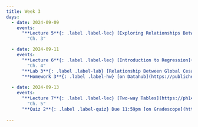 ```yaml
---
title: Week 3
days:
  - date: 2024-09-09
    events:
      "**Lecture 5**{: .label .label-lec} [Exploring Relationships Between Two Variables](https://ph142-ucb.github.io/fa24/src/lec/Lec5_Exploring-relationships.html) [(Recording)](https://kaf.berkeley.edu/media/t/1_nbak4wad/354120542)":
        "Ch. 3"

  - date: 2024-09-11
    events:
      "**Lecture 6**{: .label .label-lec} [Introduction to Regression](https://ph142-ucb.github.io/fa24/src/lec/Lec06_Intro-to-regression.html) [(Recording)](https://kaf.berkeley.edu/media/t/1_gkgr0e78/354120542)": 
        "Ch. 4"
      "**Lab 3**{: .label .label-lab} [Relationship Between Global Cesarean Delivery Rates and GDP](https://publichealth.datahub.berkeley.edu/hub/user-redirect/git-pull?repo=https%3A%2F%2Fgithub.com%2Fph142-ucb%2Fph142-fa24&urlpath=rstudio%2F&branch=main) (Due Sept 13th)":
      "**Homework 3**{: .label .label-hw} [on Datahub](https://publichealth.datahub.berkeley.edu/hub/user-redirect/git-pull?repo=https%3A%2F%2Fgithub.com%2Fph142-ucb%2Fph142-fa24&urlpath=rstudio%2F&branch=main)":    
      
  - date: 2024-09-13
    events:
      "**Lecture 7**{: .label .label-lec} [Two-way Tables](https://ph142-ucb.github.io/fa24/src/lec/Lec7_Two-way-tables.html) [(Recording)](https://kaf.berkeley.edu/media/t/1_3nvff9f4/354120542)":
        "Ch. 5"
      "**Quiz 2**{: .label .label-quiz} Due 11:59pm [on Gradescope](https://www.gradescope.com/courses/833518)":
      
---
```

